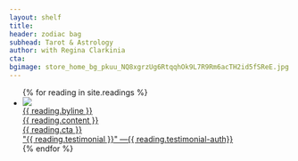 ```yaml
---
layout: shelf
title:
header: zodiac bag
subhead: Tarot & Astrology
author: with Regina Clarkinia
cta:
bgimage: store_home_bg_pkuu_NQ8xgrzUg6RtqqhOk9L7R9Rm6acTH2id5fSReE.jpg
---
```

<body>
<article class="store">
  <div class="store-items">
    <ul>
      {% for reading in site.readings %}
      <li>
        <a href="{{ reading.url }}">
        <div class="store-top">
          <div class="store-button">
            <img src="{{ site.github.url }}/assets/img/{{ reading.button }}" >
          </div>
          <div class="store-byline">
            <h8>{{ reading.byline }}</h8>
          </div>
          <div class ="store-whatuget">
            <h15>{{ reading.content }}</h15>
          </div>
          <div class="store-cta-button">
            <h15>{{ reading.cta }}</h15>
          </div>
          <div class="store-testimonial">
            <h15>"{{ reading.testimonial }}" —{{ reading.testimonial-auth}}</h15>
          </div>
        </div> <!-- closes store-top -->
        </a>
      </li>
      {% endfor %}
    </ul>
  </div><!-- closes store-items -->
</article>
</body>
